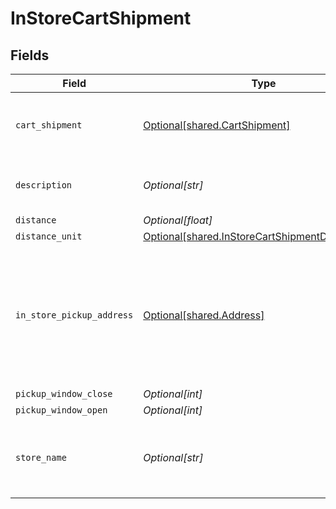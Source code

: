 # InStoreCartShipment


## Fields

| Field                                                                                                          | Type                                                                                                           | Required                                                                                                       | Description                                                                                                    | Example                                                                                                        |
| -------------------------------------------------------------------------------------------------------------- | -------------------------------------------------------------------------------------------------------------- | -------------------------------------------------------------------------------------------------------------- | -------------------------------------------------------------------------------------------------------------- | -------------------------------------------------------------------------------------------------------------- |
| `cart_shipment`                                                                                                | [Optional[shared.CartShipment]](undefined/models/shared/cartshipment.md)                                       | :heavy_minus_sign:                                                                                             | A cart that is being prepared for shipment                                                                     |                                                                                                                |
| `description`                                                                                                  | *Optional[str]*                                                                                                | :heavy_minus_sign:                                                                                             | Shipment option description.                                                                                   | Pick up in-store at 123 Main St.                                                                               |
| `distance`                                                                                                     | *Optional[float]*                                                                                              | :heavy_minus_sign:                                                                                             | N/A                                                                                                            | 3                                                                                                              |
| `distance_unit`                                                                                                | [Optional[shared.InStoreCartShipmentDistanceUnit]](undefined/models/shared/instorecartshipmentdistanceunit.md) | :heavy_minus_sign:                                                                                             | N/A                                                                                                            | mile                                                                                                           |
| `in_store_pickup_address`                                                                                      | [Optional[shared.Address]](undefined/models/shared/address.md)                                                 | :heavy_minus_sign:                                                                                             | The Address object is used for billing, shipping, and physical store address use cases.                        |                                                                                                                |
| `pickup_window_close`                                                                                          | *Optional[int]*                                                                                                | :heavy_minus_sign:                                                                                             | N/A                                                                                                            |                                                                                                                |
| `pickup_window_open`                                                                                           | *Optional[int]*                                                                                                | :heavy_minus_sign:                                                                                             | N/A                                                                                                            |                                                                                                                |
| `store_name`                                                                                                   | *Optional[str]*                                                                                                | :heavy_minus_sign:                                                                                             | The local store's name where the item can be picked up.                                                        | Bolt Collective                                                                                                |